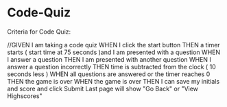 # Code-Quiz

Criteria for Code Quiz:

//GIVEN I am taking a code quiz
WHEN I click the start button
THEN a timer starts ( start time at 75 seconds )and I am presented with a question
WHEN I answer a question
THEN I am presented with another question
WHEN I answer a question incorrectly
THEN time is subtracted from the clock ( 10 seconds less )
WHEN all questions are answered or the timer reaches 0
THEN the game is over
WHEN the game is over
THEN I can save my initials and score and click Submit
Last page will show "Go Back" or "View Highscores"
